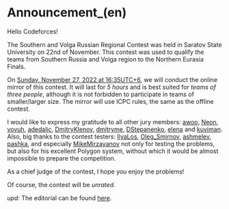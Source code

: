 # Announcement_(en)

Hello Codeforces!

The Southern and Volga Russian Regional Contest was held in Saratov State University on 22nd of November. This contest was used to qualify the teams from Southern Russia and Volga region to the Northern Eurasia Finals.

On [Sunday, November 27, 2022 at 16:35UTC+6](https://codeforces.com/https://www.timeanddate.com/worldclock/fixedtime.html?day=27&month=11&year=2022&hour=13&min=35&sec=0&p1=166), we will conduct the online mirror of this contest. It will last for *5 hours* and is best suited for *teams of three people*, although it is not forbidden to participate in teams of smaller/larger size. The mirror will use ICPC rules, the same as the offline contest.

I would like to express my gratitude to all other jury members: [awoo](https://codeforces.com/profile/awoo "Grandmaster awoo"), [Neon](https://codeforces.com/profile/Neon "Candidate Master Neon"), [vovuh](https://codeforces.com/profile/vovuh "Master vovuh"), [adedalic](https://codeforces.com/profile/adedalic "International Master adedalic"), [DmitryKlenov](https://codeforces.com/profile/DmitryKlenov "Expert DmitryKlenov"), [dmitryme](https://codeforces.com/profile/dmitryme "Unrated, dmitryme"), [DStepanenko](https://codeforces.com/profile/DStepanenko "Expert DStepanenko"), [elena](https://codeforces.com/profile/elena "Unrated, elena") and [kuviman](https://codeforces.com/profile/kuviman "Master kuviman"). Also, big thanks to the contest testers: [IlyaLos](https://codeforces.com/profile/IlyaLos "International Master IlyaLos"), [Oleg_Smirnov](https://codeforces.com/profile/Oleg_Smirnov "International Master Oleg_Smirnov"), [ashmelev](https://codeforces.com/profile/ashmelev "Grandmaster ashmelev"), [pashka](https://codeforces.com/profile/pashka "International Grandmaster pashka"), and especially [MikeMirzayanov](https://codeforces.com/profile/MikeMirzayanov "Headquarters, MikeMirzayanov") not only for testing the problems, but also for his excellent Polygon system, without which it would be almost impossible to prepare the competition.

As a chief judge of the contest, I hope you enjoy the problems!

Of course, the contest will be *unrated*.

*upd:* The editorial can be found [here](Tutorial_(en).md).

